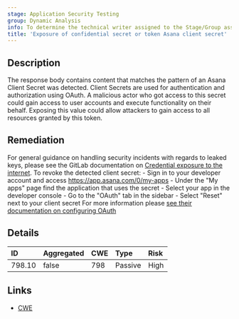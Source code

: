 ```yaml
---
stage: Application Security Testing
group: Dynamic Analysis
info: To determine the technical writer assigned to the Stage/Group associated with this page, see https://handbook.gitlab.com/handbook/product/ux/technical-writing/#assignments
title: 'Exposure of confidential secret or token Asana client secret'
---
```


## Description

The response body contains content that matches the pattern of an Asana Client Secret was detected. Client Secrets are used for authentication and authorization using OAuth. A malicious actor who got access to this secret could gain access to user accounts and execute functionality on their behalf.
Exposing this value could allow attackers to gain access to all resources granted by this token.

## Remediation

For general guidance on handling security incidents with regards to leaked keys, please see the GitLab documentation on [Credential exposure to the internet](../../../../../security/responding_to_security_incidents.md#credential-exposure-to-public-internet). To revoke the detected client secret: - Sign in to your developer account and access <https://app.asana.com/0/my-apps> - Under the "My apps" page find the application that uses the secret - Select your app in the developer console - Go to the "OAuth" tab in the sidebar - Select "Reset" next to your client secret For more information please [see their documentation on configuring OAuth](https://developers.asana.com/docs/oauth)

## Details

| ID | Aggregated | CWE | Type | Risk |
|:---|:-----------|:----|:-----|:-----|
| 798.10 | false | 798 | Passive | High |

## Links

- [CWE](https://cwe.mitre.org/data/definitions/798.html)
